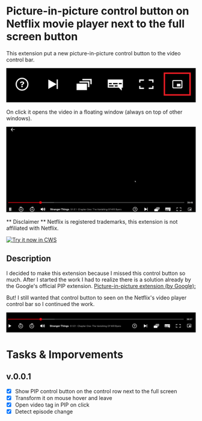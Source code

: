 # Picture-in-picture control button on Netflix movie player next to the full screen button
This extension put a new picture-in-picture control button to the video control bar. 

![Screenshot2](resources/capture2.png)

On click it opens the video in a floating window (always on top of other windows).

![Screenrecord](resources/capture.gif)

** Disclaimer ** Netflix is registered trademarks, this extension is not affiliated with Netflix.

<a target="_blank" href="https://chrome.google.com/webstore/detail/jira-gitlab-integration-n/ccoandmmhdbepejjfhlimekeeamdkgkj">![Try it now in CWS](https://raw.github.com/GoogleChrome/chrome-app-samples/master/tryitnowbutton.png "Click here to install this from the Chrome Web Store")</a>

## Description
I decided to make this extension because I missed this control button so much. After I started the work I had to realize there is a solution already by the Google's official PIP extension. [Picture-in-picture extension (by Google):](https://chrome.google.com/webstore/detail/picture-in-picture-extens/hkgfoiooedgoejojocmhlaklaeopbecg)

But! I still wanted that control button to seen on the Netflix's video player control bar so I continued the work.

![Screenshot](resources/Capture.PNG)

# Tasks & Imporvements

## v.0.0.1
- [X] Show PIP control button on the control row next to the full screen
- [X] Transform it on mouse hover and leave
- [X] Open video tag in PIP on click
- [X] Detect episode change
